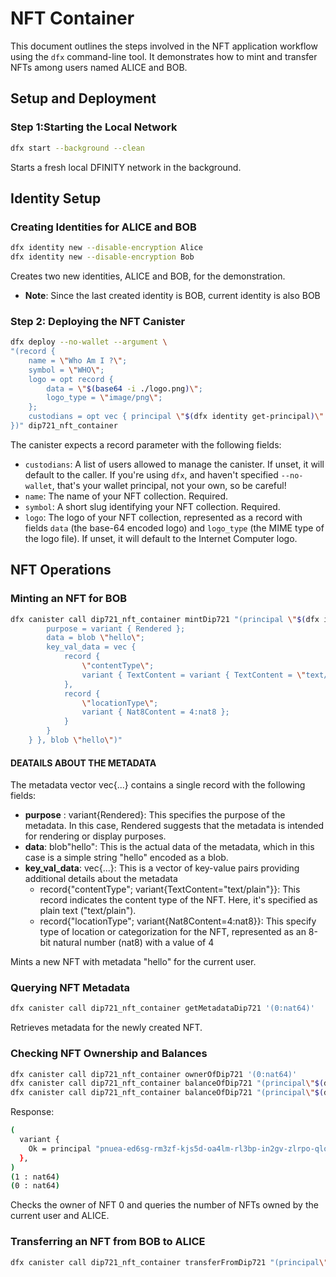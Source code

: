 # NFT Container

This document outlines the steps involved in the NFT application workflow using the `dfx` command-line tool. It demonstrates how to mint and transfer NFTs among users named ALICE and BOB.

## Setup and Deployment

### Step 1:Starting the Local Network

```bash
dfx start --background --clean
```

Starts a fresh local DFINITY network in the background.

## Identity Setup

### Creating Identities for ALICE and BOB

```bash
dfx identity new --disable-encryption Alice
dfx identity new --disable-encryption Bob
```

Creates two new identities, ALICE and BOB, for the demonstration.

-   **Note**: Since the last created identity is BOB, current identity is also BOB

### Step 2: Deploying the NFT Canister

```bash
dfx deploy --no-wallet --argument \
"(record {
    name = \"Who Am I ?\";
    symbol = \"WHO\";
    logo = opt record {
        data = \"$(base64 -i ./logo.png)\";
        logo_type = \"image/png\";
    };
    custodians = opt vec { principal \"$(dfx identity get-principal)\" };
})" dip721_nft_container
```

The canister expects a record parameter with the following fields:

-   `custodians`: A list of users allowed to manage the canister. If unset, it will default to the caller. If you're using `dfx`, and haven't specified `--no-wallet`, that's your wallet principal, not your own, so be careful!
-   `name`: The name of your NFT collection. Required.
-   `symbol`: A short slug identifying your NFT collection. Required.
-   `logo`: The logo of your NFT collection, represented as a record with fields `data` (the base-64 encoded logo) and `logo_type` (the MIME type of the logo file). If unset, it will default to the Internet Computer logo.

## NFT Operations

### Minting an NFT for BOB

```bash
dfx canister call dip721_nft_container mintDip721 "(principal \"$(dfx identity get-principal)\", vec { record {
        purpose = variant { Rendered };
        data = blob \"hello\";
        key_val_data = vec {
            record {
                \"contentType\";
                variant { TextContent = variant { TextContent = \"text/plain\" } };
            },
            record {
                \"locationType\";
                variant { Nat8Content = 4:nat8 };
            }
        }
    } }, blob \"hello\")"


```

#### DEATAILS ABOUT THE METADATA

The metadata vector vec{...} contains a single record with the following fields:

-   **purpose** : variant{Rendered}: This specifies the purpose of the metadata. In this case, Rendered suggests that the metadata is intended for rendering or display purposes.
-   **data**: blob\"hello\": This is the actual data of the metadata, which in this case is a simple string "hello" encoded as a blob.
-   **key_val_data**: vec{...}: This is a vector of key-value pairs providing additional details about the metadata
    -   record{"contentType"; variant{TextContent="text/plain"}}: This record indicates the content type of the NFT. Here, it's specified as plain text ("text/plain").
    -   record{"locationType"; variant{Nat8Content=4:nat8}}: This specify type of location or categorization for the NFT, represented as an 8-bit natural number (nat8) with a value of 4

Mints a new NFT with metadata "hello" for the current user.

### Querying NFT Metadata

```bash
dfx canister call dip721_nft_container getMetadataDip721 '(0:nat64)'
```

Retrieves metadata for the newly created NFT.

### Checking NFT Ownership and Balances

```bash
dfx canister call dip721_nft_container ownerOfDip721 '(0:nat64)'
dfx canister call dip721_nft_container balanceOfDip721 "(principal\"$(dfx identity get-principal)\")"
dfx canister call dip721_nft_container balanceOfDip721 "(principal\"$(dfx --identity ALICE identity get-principal)\")"
```

Response:

```sh
(
  variant {
    Ok = principal "pnuea-ed6sg-rm3zf-kjs5d-oa4lm-rl3bp-in2gv-zlrpo-qloe3-kiolh-5ae"
  },
)
(1 : nat64)
(0 : nat64)
```

Checks the owner of NFT 0 and queries the number of NFTs owned by the current user and ALICE.

### Transferring an NFT from BOB to ALICE

```bash
dfx canister call dip721_nft_container transferFromDip721 "(principal\"$(dfx identity get-principal)\",principal\"$(dfx --identity ALICE identity get-principal)\",0:nat64)"
```
